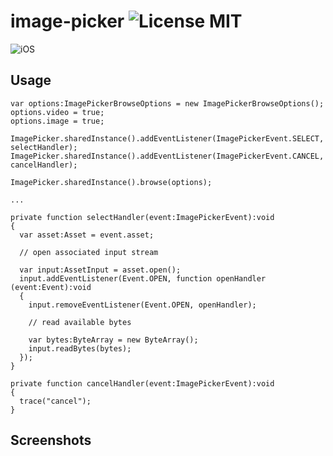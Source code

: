image-picker ![License MIT](http://img.shields.io/badge/license-MIT-lightgray.svg)
===

![iOS](http://img.shields.io/badge/platform-ios-blue.svg)

## Usage

```as3
var options:ImagePickerBrowseOptions = new ImagePickerBrowseOptions();
options.video = true;
options.image = true;

ImagePicker.sharedInstance().addEventListener(ImagePickerEvent.SELECT, selectHandler);
ImagePicker.sharedInstance().addEventListener(ImagePickerEvent.CANCEL, cancelHandler);

ImagePicker.sharedInstance().browse(options);

...

private function selectHandler(event:ImagePickerEvent):void
{
  var asset:Asset = event.asset;
  
  // open associated input stream
  
  var input:AssetInput = asset.open();
  input.addEventListener(Event.OPEN, function openHandler (event:Event):void
  {
    input.removeEventListener(Event.OPEN, openHandler);
    
    // read available bytes
    
    var bytes:ByteArray = new ByteArray();
    input.readBytes(bytes);
  });
}

private function cancelHandler(event:ImagePickerEvent):void
{
  trace("cancel");
}
```

## Screenshots
